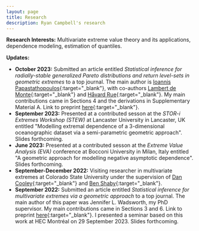```yaml
---
layout: page
title: Research
description: Ryan Campbell's research
---
```


**Research Interests:** Multivariate extreme value theory and its applications, dependence modeling, estimation of quantiles.


**Updates:**

+ **October 2023:** Submitted an article entitled *Statistical inference for radially-stable generalized Pareto distributions and return level-sets in geometric extremes* to a top journal. The main author is [Ioannis Papastathopoulos](https://www.maths.ed.ac.uk/~ipapasta/){:target="_blank"}, with co-authors [Lambert de Monte](https://scholar.google.com/citations?user=HMIbGeoAAAAJ&hl=fr){:target="_blank"} and [Håvard Rue](https://www.kaust.edu.sa/en/study/faculty/haavard-rue){:target="_blank"}. My main contributions came in Sections 4 and the derivations in Supplementary Material A. Link to preprint [here](https://arxiv.org/abs/2310.06130){:target="_blank"}. 
+ **September 2023:** Presented at a contributed sesson at the *STOR-i Extremes Workshop (STEW)* at Lancaster University in Lancaster, UK entitled "Modelling extremal dependence of a 3-dimensional oceanographic dataset via a semi-parametric geometric approach". Slides forthcoming.
+ **June 2023:** Presented at a contributed sesson at the *Extreme Value Analysis (EVA)* conference at Bocconi University in Milan, Italy entitled "A geometric approach for modelling negative asymptotic dependence". Slides forthcoming.
+ **September-December 2022:** Visiting researcher in multivariate extremes at Colorado State University under the supervision of [Dan Cooley](https://www.stat.colostate.edu/~cooleyd/){:target="_blank"} and [Ben Shaby](https://www.stat.colostate.edu/~bshaby/){:target="_blank"}. 
+ **September 2022:** Submitted an article entitled *Statistical inference for multivariate extremes via a geometric approach* to a top journal. The main author of this paper was Jennifer L. Wadsworth, my PhD supervisor. My main contributions came in Sections 3 and 6. Link to preprint [here](https://arxiv.org/abs/2208.14951){:target="_blank"}. I presented a seminar based on this work at HEC Montréal on 29 September 2023. Slides forthcoming.

<!-- 
#### <u>The effects of increased eye contact on feeding portions</u>
*In this paper I estimate the effect of increased eye contact on the size of feeding portions delivered by my humans. Over a period of several months I varied the amount of time I spent in locked eye contact with my masters while secretely recording the total amount of food provided each day. The results incidate that the relationship between eye contact and portion size is concave, in that as eye contact increases, the portion size increases up until a point where it begins to decrease. Future research will examine whether time spent cuddling exhibits a similar relationship.*

[click here for the most recent version of the paper]({{ BASE_PATH}}/pages/working_papers/sample-working-paper.pdf)
-->

<!-- Note: this is how to write a comment in HTML. Everything in here won't show up on your webpage.-->

<!--
To increase the size of the title, use fewer # in front of the paper title.
To decrease the size of the title, use more #. 
To remove the italics, remove the * before and after the description
To remove the underline from the title, remove the <u> tags (<u> and </u>)
-->
